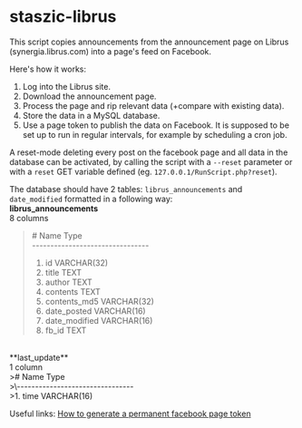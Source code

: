 # staszic-librus

This script copies announcements from the announcement page on Librus (synergia.librus.com) into a page's feed on Facebook.

Here's how it works: <br />
1. Log into the Librus site.
2. Download the announcement page.
3. Process the page and rip relevant data (+compare with existing data).
4. Store the data in a MySQL database.
5. Use a page token to publish the data on Facebook.
It is supposed to be set up to run in regular intervals, for example by scheduling a cron job.

A reset-mode deleting every post on the facebook page and all data in the database can be activated, by calling the script with a `--reset` parameter or with a `reset` GET variable defined (eg. `127.0.0.1/RunScript.php?reset`).

The database should have 2 tables: `librus_announcements` and `date_modified` formatted in a following way: <br />
**librus_announcements** <br />
8 columns <br />
>\#	Name			Type <br />
>\-------------------------------- <br />
>1.	id				VARCHAR(32) <br />
>2.	title			TEXT <br />
>3.	author			TEXT <br />
>4.	contents		TEXT <br />
>5.	contents_md5	VARCHAR(32) <br />
>6.	date_posted		VARCHAR(16) <br />
>7.	date_modified	VARCHAR(16) <br />
>8.	fb_id			TEXT
<br />
**last_update** <br />
1 column <br />
>#	Name			Type <br />
>\-------------------------------- <br />
>1.	time			VARCHAR(16) <br />

Useful links:
[How to generate a permanent facebook page token](http://stackoverflow.com/questions/32876100/get-page-access-token-with-facebook-api-5-0-php)